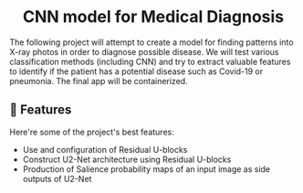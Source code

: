 <h1 align="center" id="title">CNN model for Medical Diagnosis</h1>

<p id="description">The following project will attempt to create a model for finding patterns into X-ray photos in order to diagnose possible disease. We will test various classification methods (including CNN) and try to extract valuable features to identify if the patient has a potential disease such as Covid-19 or pneumonia. The final app will be containerized.</p>

  
  
<h2>🧐 Features</h2>

Here're some of the project's best features:

*   Use and configuration of Residual U-blocks
*   Construct U2-Net architecture using Residual U-blocks
*   Production of Salience probability maps of an input image as side outputs of U2-Net
